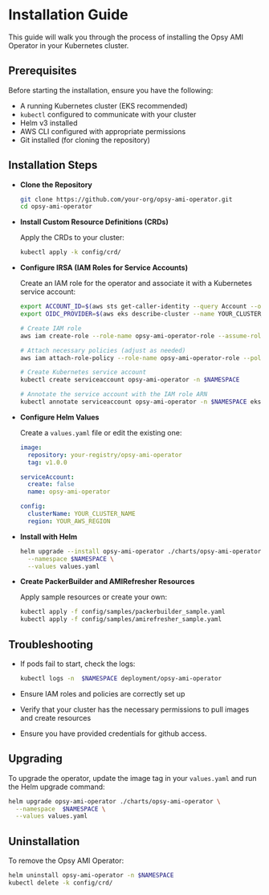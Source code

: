 #  Installation Guide

This guide will walk you through the process of installing the Opsy AMI Operator in your Kubernetes cluster.

## Prerequisites

Before starting the installation, ensure you have the following:

- A running Kubernetes cluster (EKS recommended)
- `kubectl` configured to communicate with your cluster
- Helm v3 installed
- AWS CLI configured with appropriate permissions
- Git installed (for cloning the repository)

## Installation Steps

- **Clone the Repository**

   ```bash
   git clone https://github.com/your-org/opsy-ami-operator.git
   cd opsy-ami-operator
   ```

- **Install Custom Resource Definitions (CRDs)**

   Apply the CRDs to your cluster:

   ```bash
   kubectl apply -k config/crd/
   ```

- **Configure IRSA (IAM Roles for Service Accounts)**

   Create an IAM role for the operator and associate it with a Kubernetes service account:

   ```bash
   export ACCOUNT_ID=$(aws sts get-caller-identity --query Account --output text)
   export OIDC_PROVIDER=$(aws eks describe-cluster --name YOUR_CLUSTER_NAME --query "cluster.identity.oidc.issuer" --output text | sed -e "s/^https:\/\///")

   # Create IAM role
   aws iam create-role --role-name opsy-ami-operator-role --assume-role-policy-document file://trust-relationship.json

   # Attach necessary policies (adjust as needed)
   aws iam attach-role-policy --role-name opsy-ami-operator-role --policy-arn arn:aws:iam::aws:policy/AmazonEC2FullAccess

   # Create Kubernetes service account
   kubectl create serviceaccount opsy-ami-operator -n $NAMESPACE

   # Annotate the service account with the IAM role ARN
   kubectl annotate serviceaccount opsy-ami-operator -n $NAMESPACE eks.amazonaws.com/role-arn=arn:aws:iam::${ACCOUNT_ID}:role/opsy-ami-operator-role
   ```

- **Configure Helm Values**

   Create a `values.yaml` file or edit the existing one:

   ```yaml
   image:
     repository: your-registry/opsy-ami-operator
     tag: v1.0.0

   serviceAccount:
     create: false
     name: opsy-ami-operator

   config:
     clusterName: YOUR_CLUSTER_NAME
     region: YOUR_AWS_REGION
   ```

- **Install with Helm**

   ```bash
   helm upgrade --install opsy-ami-operator ./charts/opsy-ami-operator \
     --namespace $NAMESPACE \
     --values values.yaml
   ```
- **Create PackerBuilder and AMIRefresher Resources**

   Apply sample resources or create your own:

   ```bash
   kubectl apply -f config/samples/packerbuilder_sample.yaml
   kubectl apply -f config/samples/amirefresher_sample.yaml
   ```

## **Troubleshooting**

- If pods fail to start, check the logs:
  ```bash
  kubectl logs -n  $NAMESPACE deployment/opsy-ami-operator
  ```

- Ensure IAM roles and policies are correctly set up
- Verify that your cluster has the necessary permissions to pull images and create resources
- Ensure you have provided credentials for github access.

## **Upgrading**

To upgrade the operator, update the image tag in your `values.yaml` and run the Helm upgrade command:

```bash
helm upgrade opsy-ami-operator ./charts/opsy-ami-operator \
  --namespace  $NAMESPACE \
  --values values.yaml
```

## **Uninstallation**

To remove the Opsy AMI Operator:

```bash
helm uninstall opsy-ami-operator -n $NAMESPACE
kubectl delete -k config/crd/
```
